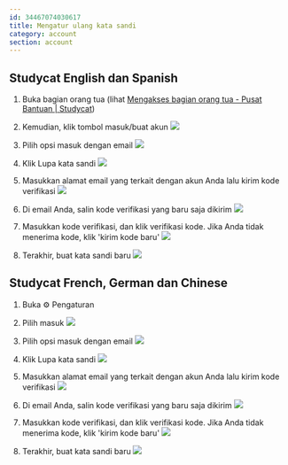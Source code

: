 ```yaml
---
id: 34467074030617
title: Mengatur ulang kata sandi
category: account
section: account
---
```

## Studycat English dan Spanish

1. Buka bagian orang tua (lihat [Mengakses bagian orang tua - Pusat Bantuan | Studycat](https://help.studycat.com/hc/en-us/articles/34518228622105/preview/eyJhbGciOiJIUzI1NiJ9.eyJpZCI6MzQ1MTgyMjg2MjIxMDUsImV4cCI6MTcyMDQxMjU1MX0.8DEe5gqzcwGhn9YtGOdFZJbwEjnL1d_JV4GHmWuDeF8))

2. Kemudian, klik tombol masuk/buat akun
![](https://help.studycat.com/hc/article_attachments/34482878992025)

3. Pilih opsi masuk dengan email
![](https://help.studycat.com/hc/article_attachments/34482878995737)

4. Klik Lupa kata sandi
![](https://help.studycat.com/hc/article_attachments/34469007160729)

5. Masukkan alamat email yang terkait dengan akun Anda lalu kirim kode verifikasi
![](https://help.studycat.com/hc/article_attachments/34469007168281)

6. Di email Anda, salin kode verifikasi yang baru saja dikirim
![](https://help.studycat.com/hc/article_attachments/34469007171481)

7. Masukkan kode verifikasi, dan klik verifikasi kode. Jika Anda tidak menerima kode, klik 'kirim kode baru'
![](https://help.studycat.com/hc/article_attachments/34469007173273)

8. Terakhir, buat kata sandi baru
![](https://help.studycat.com/hc/article_attachments/34469053229337)

## Studycat French, German dan Chinese

1. Buka ⚙️ Pengaturan

2. Pilih masuk
![](https://help.studycat.com/hc/article_attachments/34482879039257)

3. Pilih opsi masuk dengan email
![](https://help.studycat.com/hc/article_attachments/34482878995737)

4. Klik Lupa kata sandi
![](https://help.studycat.com/hc/article_attachments/34469007160729)

5. Masukkan alamat email yang terkait dengan akun Anda lalu kirim kode verifikasi
![](https://help.studycat.com/hc/article_attachments/34469007168281)

6. Di email Anda, salin kode verifikasi yang baru saja dikirim
![](https://help.studycat.com/hc/article_attachments/34469007171481)

7. Masukkan kode verifikasi, dan klik verifikasi kode. Jika Anda tidak menerima kode, klik 'kirim kode baru'
![](https://help.studycat.com/hc/article_attachments/34469007173273)

8. Terakhir, buat kata sandi baru
![](https://help.studycat.com/hc/article_attachments/34469053229337)

